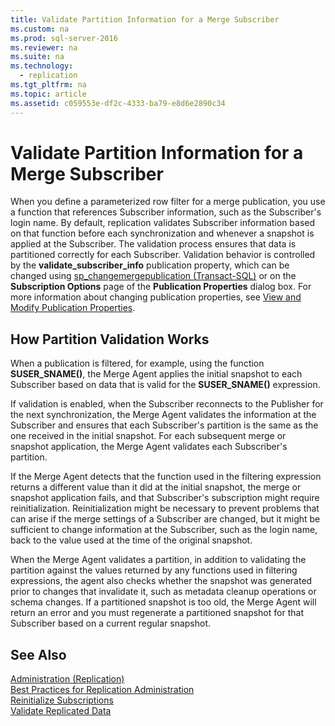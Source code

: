 ```yaml
---
title: Validate Partition Information for a Merge Subscriber
ms.custom: na
ms.prod: sql-server-2016
ms.reviewer: na
ms.suite: na
ms.technology: 
  - replication
ms.tgt_pltfrm: na
ms.topic: article
ms.assetid: c059553e-df2c-4333-ba79-e8d6e2890c34
---
```

# Validate Partition Information for a Merge Subscriber
  When you define a parameterized row filter for a merge publication, you use a function that references Subscriber information, such as the Subscriber's login name. By default, replication validates Subscriber information based on that function before each synchronization and whenever a snapshot is applied at the Subscriber. The validation process ensures that data is partitioned correctly for each Subscriber. Validation behavior is controlled by the **validate\_subscriber\_info** publication property, which can be changed using [sp_changemergepublication &#40;Transact-SQL&#41;](../Topic/sp_changemergepublication%20\(Transact-SQL\).md) or on the **Subscription Options** page of the **Publication Properties** dialog box. For more information about changing publication properties, see [View and Modify Publication Properties](../../Topics\TopicNameNotContainA/View-and-Modify-Publication-Properties.md).  
  
## How Partition Validation Works  
 When a publication is filtered, for example, using the function **SUSER\_SNAME\(\)**, the Merge Agent applies the initial snapshot to each Subscriber based on data that is valid for the **SUSER\_SNAME\(\)** expression.  
  
 If validation is enabled, when the Subscriber reconnects to the Publisher for the next synchronization, the Merge Agent validates the information at the Subscriber and ensures that each Subscriber's partition is the same as the one received in the initial snapshot. For each subsequent merge or snapshot application, the Merge Agent validates each Subscriber's partition.  
  
 If the Merge Agent detects that the function used in the filtering expression returns a different value than it did at the initial snapshot, the merge or snapshot application fails, and that Subscriber's subscription might require reinitialization. Reinitialization might be necessary to prevent problems that can arise if the merge settings of a Subscriber are changed, but it might be sufficient to change information at the Subscriber, such as the login name, back to the value used at the time of the original snapshot.  
  
 When the Merge Agent validates a partition, in addition to validating the partition against the values returned by any functions used in filtering expressions, the agent also checks whether the snapshot was generated prior to changes that invalidate it, such as metadata cleanup operations or schema changes. If a partitioned snapshot is too old, the Merge Agent will return an error and you must regenerate a partitioned snapshot for that Subscriber based on a current regular snapshot.  
  
## See Also  
 [Administration &#40;Replication&#41;](../Topic/Administration%20\(Replication\).md)   
 [Best Practices for Replication Administration](../../Topics\TopicNameNotContainA/Best-Practices-for-Replication-Administration.md)   
 [Reinitialize Subscriptions](../../Topics\TopicNameNotContainA/Reinitialize-Subscriptions.md)   
 [Validate Replicated Data](../../Topics\TopicNameNotContainA/Validate-Replicated-Data.md)  
  
  